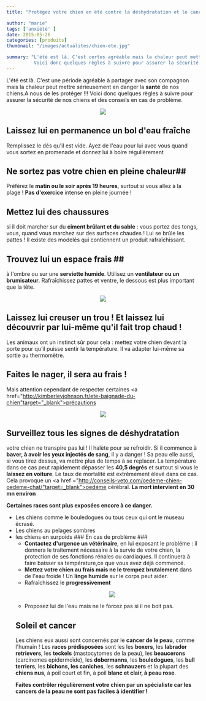 ```yaml
---
title: "Protégez votre chien en été contre la déshydratation et le cancer  !"

author: "marie"
tags: ['anxiété' ]
date: 2015-05-26
categories: [produits]
thumbnail: "/images/actualites/chien-ete.jpg"

summary: "L'été est là. C'est certes agréable mais la chaleur peut mettre sérieusement en danger la santé de nos petits compagnons.
          Voici donc quelques règles à suivre pour assurer la sécurité de nos chiens et des conseils en cas de problème."
---
```


L'été est là. C'est une période agréable à partager avec son compagnon mais la chaleur peut mettre sérieusement en danger la <b>santé</b> de nos chiens.A nous de les protéger !!!
Voici donc quelques règles à suivre pour assurer la sécurité de nos chiens et des conseils en cas de problème.


<p align="center"><img src="/images/actualites/chien-ete.jpg"></p>

## Laissez lui en permanence un bol d'eau fraîche ##
Remplissez le dés qu'il est vide. Ayez de l'eau pour lui avec vous quand vous sortez en promenade et donnez lui à boire régulièrement


## Ne sortez pas votre chien en pleine chaleur##
Préférez le <b>matin ou le soir après 19 heures</b>, surtout si vous allez à la plage ! <b>Pas d'exercice</b> intense en pleine journée !


## Mettez lui des chaussures ##

si il doit marcher sur du <b>ciment brûlant et du sable</b> : vous portez des tongs, vous, quand vous marchez sur des surfaces chaudes ! Lui se brûle les pattes ! Il existe des modelés qui contiennent un produit rafraîchissant.


## Trouvez lui un espace frais ##
à l'ombre ou sur une <b>serviette humide</b>. Utilisez un <b>ventilateur ou un brumisateur</b>.
Rafraîchissez pattes et ventre, le dessous est plus important que la tête.
<p align="center"><img src="/images/actualites/chien-frais.jpg"></p>

## Laissez lui creuser un trou ! Et laissez lui découvrir par lui-même qu'il fait trop chaud ! ##
Les animaux ont un instinct sûr pour cela : mettez votre chien devant la porte pour qu’il puisse sentir la température. Il va adapter lui-même sa sortie au thermomètre.

## Faites le nager, il sera au frais ! ##
Mais attention cependant de respecter certaines <a href="http://kimberleyjohnson.fr/ete-baignade-du-chien"target="_blank">précautions</a>

<p align="center"><img src="/images/actualites/danger.jpg"></p>

## Surveillez tous les signes de déshydratation ##
votre chien ne transpire pas lui ! Il halète pour se refroidir. Si il commence à <b>baver, à avoir les yeux injectés de sang</b>, il y a danger ! Sa peau elle aussi, si vous tirez dessus, va mettre plus de temps à se replacer.
La température dans ce cas peut rapidement dépasser les <b>40,5 degrés</b> et surtout si vous le <b>laissez en voiture</b>. Le taux de mortalité est extrêmement élevé dans ce cas. Cela provoque un <a href ="http://conseils-veto.com/oedeme-chien-oedeme-chat/"target=_blank">oedéme cérébral</a>. <b>La mort intervient en 30 mn environ</b>

<b>Certaines races sont plus exposées encore à ce danger. </b>
<ul><li>Les chiens comme le bouledogues ou tous ceux qui ont le museau écrasé. </li>
<li>Les chiens au pelages sombres</li>
<li>les chiens en surpoids</b>
### En cas de problème ###
<ul><li><b>Contactez d'urgence un vétérinaire</b>, en lui exposant le probléme : il donnera le traitement nécessaire à la survie de votre chien, la protection de ses fonctions rénales ou cardiaques. Il continuera à faire baisser sa température,ce que vous avez déjà commencé.</li>
<li><b>Mettez votre chien au frais mais ne le trempez brutalement</b> dans de l'eau froide ! Un <b>linge humide</b> sur le corps peut aider. </li>
<li>Rafraîchissez le <b>progressivement</b>
<p align="center"><img src="/images/actualites/chiendeshydrate.jpg"></p>
<li>Proposez lui de l'eau mais ne le forcez pas si il ne boit pas. </li></ul>

## Soleil et cancer ##
Les chiens eux aussi sont concernés par le <b>cancer de le peau</b>, comme l'humain !
Les <b>races prédisposées</b> sont les les <b>boxers</b>, les <b>labrador retrievers</b>, les <b>teckels</b> (mastocytomes de la peau), les <b>beaucerons</b> (carcinomes epidermoïde), les <b>dobermanns</b>, les <b>bouledogues</b>, les <b>bull terriers</b>, les <b>bichons, les caniches</b>, les <b>schnauzers</b> et la plupart des <b>chiens nus</b>, à poil court et fin, à poil <b>blanc et clair, à peau rose</b>.

<b>Faites contrôler régulièrement votre chien<b> par un spécialiste car les cancers de la peau ne sont pas faciles à identifier !



